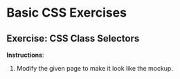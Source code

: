 # Basic CSS Exercises

## Exercise: CSS Class Selectors

**Instructions**:

1. Modify the given page to make it look like the mockup.